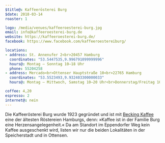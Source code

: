 ```yaml
---
$title@: Kaffeerösterei Burg
$date: 2018-03-14
roaster: 1

logo: /media/venues/kaffeeroesterei-burg.jpg
email: info@kaffeeroesterei-burg.de
website: https://kaffeeroesterei-burg.de/
facebook: https://www.facebook.com/kaffeeroestereiburg/

locations:
- address: St. Annenufer 2<br>20457 Hamburg
  coordinates: "53.5447535,9.996791099999996"
  hours@: Montag – Sonntag 10–18 Uhr
  phone: 55204258
- address: Mercado<br>Ottenser Hauptstraße 10<br>22765 Hamburg
  coordinates: "53.5523493,9.932403300000033"
  hours@: Montag – Mittwoch, Samstag 10–20 Uhr<br>Donnerstag/Freitag 10–21 Uhr

coffee: 4,20
espresso: 2
internet@: nein
---
```


Die Kaffeerösterei Burg wurde 1923 gegründet und ist mit [Becking Kaffee]([url('/content/cafes/becking-kaffee.md')]) eine der ältesten Röstereien Hamburgs, denn: »Kaffee ist in der Familie Burg eine Herzensangelegenheit.« Da am Standort im Eppendorfer Weg kein Kaffee ausgeschenkt wird, listen wir nur die beiden Lokalitäten in der Speicherstadt und in Ottensen. 